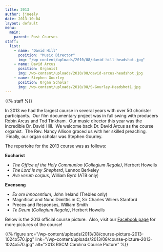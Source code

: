 ```yaml
---
title: 2013
author: jjneely
date: 2013-10-04
layout: default
menu:
  main:
    parent: Past Courses
staff:
  list:
    - name: "David Hill"
      position: "Music Director"
      img: "/wp-content/uploads/2010/08/david-hill-headshot.jpg"
    - name: David Arcus
      position: Organist
      img: /wp-content/uploads/2010/08/david-arcus-headshot.jpg
    - name: Stephen Gourley
      position: Organ Scholar
      img: /wp-content/uploads/2010/08/S-Gourley-Headshot1.jpg
---
```


{{% staff %}}

In 2013 we had the largest course in several years with over 50 chorister
participants.  Our film documentary project was in full swing with producers
Robin Arcus and Tod Tinkham.  Our music director this year was the incredible
Dr. David Hill.  We welcome back Dr. David Arcus as the course organist.  The
Rev. Nancy Allison graced us with her skilled preaching.  Finally, our organ
scholar was Stephen Gourley.

The repertoire for the 2013 course was as follows:

**Eucharist**

  * *The Office of the Holy Communion (Collegium Regale)*, Herbert Howells
  * *The Lord is my Shepherd*, Lennox Berkeley
  * *Ave verum corpus*, William Byrd (ATB only)

**Evensong**

  * *Ex ore innocentium*, John Ireland (Trebles only)
  * Magnificat and Nunc Dimittis in C, Sir Charles Villiers Stanford
  * Preces and Responses, William Smith
  * *Te Deum (Collegium Regale)*, Herbert Howells

Below is the 2013 official course picture.  Also, visit our [Facebook page][1] for more pictures of the course!

{{% figure src="/wp-content/uploads/2013/08/course-picture-2013-1024x570.jpg" link="/wp-content/uploads/2013/08/course-picture-2013-1024x570.jpg" alt="2013 RSCM Carolina Course Picture" %}}


 [1]: http://www.facebook.com/RSCMCarolinaCourse
